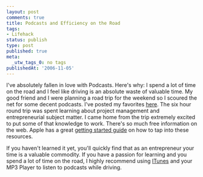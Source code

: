 ```yaml
---
layout: post
comments: true
title: Podcasts and Efficiency on the Road
tags:
- Lifehack
status: publish
type: post
published: true
meta:
  _utw_tags_0: no tags
publishedAt: '2006-11-05'
---
```


I've absolutely fallen in love with Podcasts. Here's why: I spend a lot of time on the road and I feel like driving is an absolute waste of valuable time. My good friend and I were planning a road trip for the weekend so I scoured the net for some decent podcasts. I've posted my favorites <a title="Podcasts" href="/links#podcasts">here</a>. The six hour round trip was spent learning about project management and entrepreneurial subject matter. I came home from the trip extremely excited to put some of that knowledge to work.
There's so much free information on the web. Apple has a great <a title="ITunes Podcasting Guide" href="https://www.apple.com/ilife/tutorials/itunes/it5-1.html">getting started guide</a> on how to tap into these resources.

If you haven't learned it yet, you'll quickly find that as an entrepreneur your time is a valuable commodity. If you have a passion for learning and you spend a lot of time on the road, I highly recommend using <a title="ITunes" href="https://www.apple.com/itunes/download/">ITunes</a> and your MP3 Player to listen to podcasts while driving.
